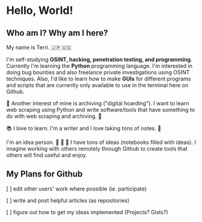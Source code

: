 # Hello, World!

## Who am I? Why am I here?
My name is Terri.  :jp: :us:

I'm self-studying **OSINT, hacking, penetration testing, and programming**. Currently I'm learning the **Python** programming language.
I'm interested in doing bug bounties and also freelance private investigations using OSINT techniques.
Also, I'd like to learn how to make **GUIs** for different programs and scripts that are currently only available to use in the terminal here on Github.

:floppy_disk: Another interest of mine is archiving ("digital hoarding"). I want to learn web scraping using Python and write software/tools that have something to do with web scraping and archiving. :floppy_disk:

:books: I love to learn. I'm a writer and I love taking tons of notes. :pencil:

I'm an idea person.  :thought_balloon:  :thought_balloon:  :thought_balloon: I have tons of ideas (notebooks filled with ideas). I imagine working with others remotely through Github to create tools that others will find useful and enjoy.

## My Plans for Github
[ ] edit other users' work where possible (ie. participate)

[ ] write and post helpful articles (as repositories)

[ ] figure out how to get my ideas implemented (Projects? Gists?)

<!--
**webdevterri/webdevterri** is a ✨ _special_ ✨ repository because its `README.md` (this file) appears on your GitHub profile.

Here are some ideas to get you started:

- 🔭 I’m currently working on ...
- 🌱 I’m currently learning ...
- 👯 I’m looking to collaborate on ...
- 🤔 I’m looking for help with ...
- 💬 Ask me about ...
- 📫 How to reach me: ...
- 😄 Pronouns: ...
- ⚡ Fun fact: ...
-->
